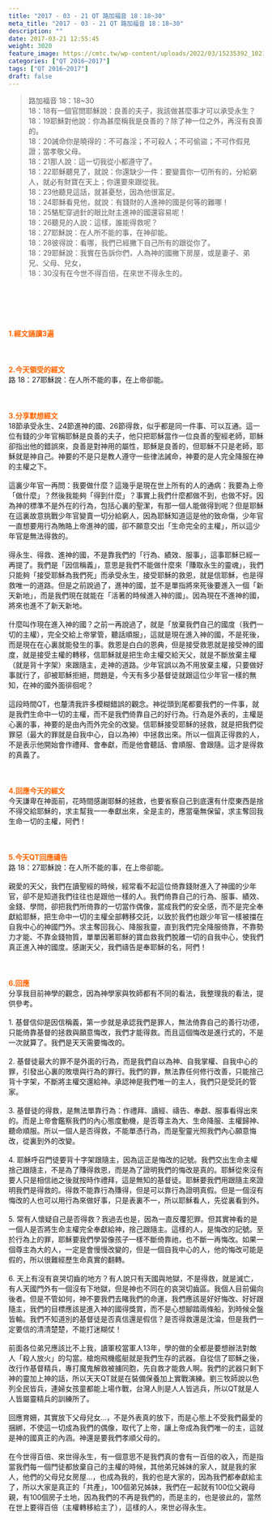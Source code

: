 ```yaml
---
title: "2017 - 03 - 21 QT 路加福音 18：18~30"
meta_title: "2017 - 03 - 21 QT 路加福音 18：18~30"
description: ""
date: 2017-03-21 12:55:45
weight: 3020
feature_image: https://cmtc.tw/wp-content/uploads/2022/03/15235392_10211799862337740_180693556567566654_o-1.webp
categories: ["QT 2016~2017"]
tags: ["QT 2016~2017"]
draft: false
---
```


<blockquote>路加福音 18：18~30<br />
18：18有一個官問耶穌說：良善的夫子，我該做甚麼事才可以承受永生？<br />
18：19耶穌對他說：你為甚麼稱我是良善的？除了神一位之外，再沒有良善的。<br />
18：20誡命你是曉得的：不可姦淫；不可殺人；不可偷盜；不可作假見證；當孝敬父母。<br />
18：21那人說：這一切我從小都遵守了。<br />
18：22耶穌聽見了，就說：你還缺少一件：要變賣你一切所有的，分給窮人，就必有財寶在天上；你還要來跟從我。<br />
18：23他聽見這話，就甚憂愁，因為他很富足。<br />
18：24耶穌看見他，就說：有錢財的人進神的國是何等的難哪！<br />
18：25駱駝穿過針的眼比財主進神的國還容易呢！<br />
18：26聽見的人說：這樣，誰能得救呢？<br />
18：27耶穌說：在人所不能的事，在神卻能。<br />
18：28彼得說：看哪，我們已經撇下自己所有的跟從你了。<br />
18：29耶穌說：我實在告訴你們，人為神的國撇下房屋，或是妻子、弟兄、父母、兒女，<br />
18：30沒有在今世不得百倍，在來世不得永生的。</blockquote><br />
&nbsp;<br />
<br />
&nbsp;<br />
<br />
<span style="color: #ff6600;"><strong>1.</strong><strong>經文誦讀3遍</strong></span><br />
<br />
<span style="color: #ff6600;"><strong> </strong></span><br />
<br />
<span style="color: #ff6600;"><strong>2.</strong><strong>今天領受的經文<br />
</strong></span>路 18：27耶穌說：在人所不能的事，在上帝卻能。<br />
<br />
&nbsp;<br />
<br />
<span style="color: #ff6600;"><strong>3.</strong><strong>分享默想經文<br />
</strong></span>18節承受永生、24節進神的國、26節得救，似乎都是同一件事、可以互通。這一位有錢的少年官稱耶穌是良善的夫子，他只把耶穌當作一位良善的聖經老師，耶穌卻指出他的錯誤來，良善是對神用的屬性，耶穌是良善的，但耶穌不只是老師，耶穌就是神自己。神要的不是只是教人遵守一些律法誡命，神要的是人完全降服在神的主權之下。<br />
<br />
這裏少年官一再問：我要做什麼？這幾乎是現在世上所有的人的通病：我要為上帝「做什麼」？然後我能夠「得到什麼」？事實上我們什麼都做不到，也做不好。因為神的標準不是外在的行為，包括心裏的聖潔，有那一個人能做得到呢？但是耶穌在這裏故意挑戰少年官變賣一切分給窮人，因為耶穌知道這是他的致命傷，少年官一直想要用行為賄賂上帝進神的國，卻不願意交出「生命完全的主權」，所以這少年官是無法得救的。<br />
<br />
得永生、得救、進神的國，不是靠我們的「行為、績效、服事」，這事耶穌已經一再提了。我們是「因信稱義」，意思是我們不能做什麼來「賺取永生的靈魂」，我們只能夠「接受耶穌為我們死」而承受永生，接受耶穌的救恩，就是信耶穌，也是得救唯一的道路。但是之前說過了，進神的國，並不是單指將來死後要進入一個「新天新地」，而是我們現在就能在「活著的時候進入神的國」。因為現在不進神的國，將來也進不了新天新地。<br />
<br />
什麼叫作現在進入神的國？之前一再說過了，就是「放棄我們自己的國度（我們一切的主權），完全交給上帝掌管，聽話順服」，這就是現在進入神的國，不是死後，而是現在在心裏就能發生的事。救恩是白白的恩典，但是接受救恩就是接受神的國度，就是接受主權的轉移，信耶穌就是把生命主權交給天父，就是不斷放棄主權（就是背十字架）來跟隨主，走神的道路。少年官誤以為不用放棄主權，只要做好事就行了，卻被耶穌拒絕，問題是，今天有多少基督徒就跟這位少年官一樣的無知，在神的國外面徘徊呢？<br />
<br />
這段時間QT，也釐清我許多模糊錯誤的觀念。神從頭到尾都要我們的一件事，就是我們生命中一切的主權，而不是我們倚靠自己的好行為。行為是外表的，主權是心裏的事，神要的是由內而外完全的改變。信耶穌接受耶穌的拯救，就是把我們從罪惡（最大的罪就是自我中心，自以為神）中拯救出來。所以一個真正得救的人，不是表示他開始會作禮拜、會奉獻，而是他會聽話、會順服、會跟隨。這才是得救的真義了。<br />
<br />
&nbsp;<br />
<br />
<span style="color: #ff6600;"><strong>4.</strong><strong>回應今天的經文<br />
</strong></span>今天謙卑在神面前，花時間感謝耶穌的拯救，也要省察自己到底還有什麼東西是捨不得交給耶穌的，求主幫我一一奉獻出來，全是主的，應當毫無保留，求主奪回我生命一切的主權，阿們！<br />
<br />
&nbsp;<br />
<br />
<span style="color: #ff6600;"><strong>5.</strong></span><strong><span style="color: #ff6600;">今天QT回應禱告<br />
</span></strong>路 18：27耶穌說：在人所不能的事，在上帝卻能。<br />
<br />
親愛的天父，我們在讀聖經的時候，經常看不起這位倚靠錢財進入了神國的少年官，卻不是知道我們往往也是跟他一樣的人。我們倚靠自己的行為、服事、績效、金錢、學問，卻把我們所倚靠的一切當作偶像，當成我們的安全感，而不是完全奉獻給耶穌，把生命中一切的主權全部轉移交託，以致於我們也跟少年官一樣被擋在自我中心的神國門外。求主奪回我心、降服我靈，直到我們完全降服倚靠，不靠勢力才能、不靠金錢物質，單單因著耶穌的寶血救我們脫離一切的自我中心，使我們真正進入神的國度。感謝天父，我們禱告是奉耶穌的名，阿們！<br />
<br />
&nbsp;<br />
<br />
<span style="color: #ff6600;"><strong>6.</strong><strong>回應</strong></span><br />
分享我目前神學的觀念，因為神學家與牧師都有不同的看法，我整理我的看法，提供參考。<br />
<br />
1. 基督信仰是因信稱義，第一步就是承認我們是罪人，無法倚靠自己的善行功德，只能倚靠基督的拯救與願意悔改，我們才能得救。而且這個悔改是進行式的，不是一次就算了。我們是天天需要悔改的。<br />
<br />
2. 基督徒最大的罪不是外面的行為，而是我們自以為神、自我掌權、自我中心的罪，引發出心裏的敗壞與行為的罪行。我們的罪，無法靠任何修行改善，只能捨己背十字架，不斷將主權交還給神。承認神是我們唯一的主人，我們只是受託的管家。<br />
<br />
3. 基督徒的得救，是無法單靠行為：作禮拜、讀經、禱告、奉獻、服事看得出來的。而是上帝會鑑察我們的內心態度動機，是否尊主為大、生命降服、主權歸神、聽命順服。所以一個人是否得救，不能單憑行為，而是聖靈光照我們內心願意悔改，從裏到外的改變。<br />
<br />
4. 耶穌呼召門徒要背十字架跟隨主，因為這正是悔改的記號。我們交出生命主權捨己跟隨主，不是為了賺得救恩，而是為了證明我們的悔改是真的。耶穌從來沒有要人只是相信祂之後就按時作禮拜，這是無知的基督徒。耶穌要我們用跟隨主來證明我們是得救的。得救不能靠行為賺得，但是可以靠行為證明真假。但是一個沒有悔改的人也可以用行為來做好事，只是表裏不一，所以耶穌看人，先從裏看到外。<br />
<br />
5. 常有人懷疑自己是否得救？我過去也是，因為一直反覆犯罪。但其實神看的是一個人是否將生命主權完全奉獻給神，捨己跟隨主。這樣的人，是悔改的記號。至於行為上的罪，耶穌要我們學習像孩子一樣不斷倚靠祂，也不斷一再悔改。如果一個尊主為大的人，一定是會慢慢改變的，但是一個自我中心的人，他的悔改可能是假的，所以很難經歷生命真實的翻轉。<br />
<br />
6. 天上有沒有哀哭切齒的地方？有人說只有天國與地獄，不是得救，就是滅亡，有人天國門外有一個沒有下地獄，但是神也不同在的哀哭切齒區。我個人目前偏向後者。但是不管如何，神不要我們去睹我們的命運，我們應該是好好悔改、好好跟隨主，我們的目標應該是進入神的國得獎賞，而不是心想腳踏兩條船，到時候全盤皆輸。我們不知道別的基督徒是否真信還是假信？是否得救還是沈淪，但是我們一定要信的清清楚楚，不能打迷糊仗！<br />
<br />
前面各位弟兄應該比不上我，讀軍校當軍人13年，學的做的全都是要想辦法對敵人「殺人放火」的勾當。槍炮飛機艦艇就是我們生存的武器。自從信了耶穌之後，改行作基督精兵，專打魔鬼解救被擄同胞，先自救才能救人啊。我們的武器只剩下神的靈加上神的話，所以天天QT就是在裝備保養加上實戰演練。劉三牧師說以色列全民皆兵，連婦女孩童都能上場作戰，台灣人則是人人皆逃兵，所以QT就是人人皆屬靈精兵的訓練所了。<br />
<br />
回應育姍，其實放下父母兒女…，不是外表真的放下，而是心態上不受我們最愛的捆綁，不使這一切成為我們的偶像，取代了上帝，讓上帝成為我們唯一的主，這就是神的國真正的內涵。神還是要我們孝順父母的。<br />
<br />
在今世得百倍、來世得永生，有一個意思不是我們真的會有一百倍的收入，而是指當我們每一個門徒都放棄自己的主權的時候，其他弟兄姊妹的家人，就是我的家人，他們的父母兒女房屋…，也成為我的，我的也是大家的，因為我們都奉獻給主了，所以大家是真正的「共產」，100個弟兄姊妹，我們在一起就有100位父親母親，有100個房子土地，因為我們的不再是我們的，而是主的，也是彼此的，當然在世上要得百倍（主權轉移給主了），這樣的人，來世必得永生。<br />
<br />
<strong><span style="color: #ff6600;"> </span></strong>
        